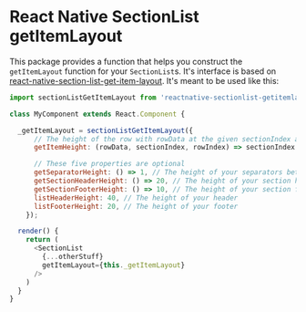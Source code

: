 # React Native SectionList getItemLayout

This package provides a function that helps you construct the `getItemLayout` function for your `SectionList`s. It's interface is based on [react-native-section-list-get-item-layout](https://medium.com/@jsoendermann/sectionlist-and-getitemlayout-2293b0b916fb). It's meant to be used like this:

```javascript
import sectionListGetItemLayout from 'reactnative-sectionlist-getitemlayout';

class MyComponent extends React.Component {

  _getItemLayout = sectionListGetItemLayout({
      // The height of the row with rowData at the given sectionIndex and rowIndex
      getItemHeight: (rowData, sectionIndex, rowIndex) => sectionIndex === 0 ? 100 : 50,

      // These five properties are optional
      getSeparatorHeight: () => 1, // The height of your separators between items
      getSectionHeaderHeight: () => 20, // The height of your section headers
      getSectionFooterHeight: () => 10, // The height of your section footers
      listHeaderHeight: 40, // The height of your header
      listFooterHeight: 20, // The height of your footer
    });

  render() {
    return (
      <SectionList
        {...otherStuff}
        getItemLayout={this._getItemLayout}
      />
    )
  }
}
```
